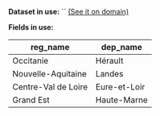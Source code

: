 **Dataset in use:** `` [(See it on  domain)](https://.opendatasoft.com/explore/dataset//table/)

**Fields in use:** 

|reg_name|dep_name|
|---|---|
|Occitanie|Hérault|
|Nouvelle-Aquitaine|Landes|
|Centre-Val de Loire|Eure-et-Loir|
|Grand Est|Haute-Marne|